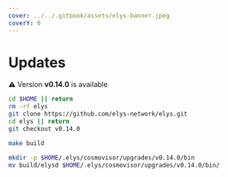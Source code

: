 ```yaml
---
cover: ../../.gitbook/assets/elys-banner.jpeg
coverY: 0
---
```


# Updates

⚠️ Version **v0.14.0** is available

```bash
cd $HOME || return
rm -rf elys
git clone https://github.com/elys-network/elys.git
cd elys || return
git checkout v0.14.0

make build

mkdir -p $HOME/.elys/cosmovisor/upgrades/v0.14.0/bin
mv build/elysd $HOME/.elys/cosmovisor/upgrades/v0.14.0/bin/
```
